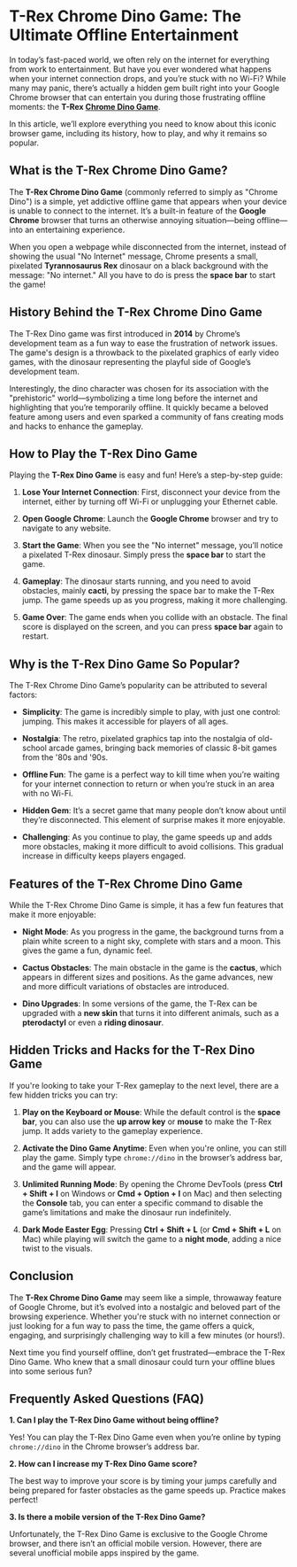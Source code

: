 # T-Rex Chrome Dino Game: The Ultimate Offline Entertainment

In today’s fast-paced world, we often rely on the internet for everything from work to entertainment. But have you ever wondered what happens when your internet connection drops, and you’re stuck with no Wi-Fi? While many may panic, there’s actually a hidden gem built right into your Google Chrome browser that can entertain you during those frustrating offline moments: the **T-Rex <a href="https://chromedino.app/">Chrome Dino Game</a>**.

In this article, we’ll explore everything you need to know about this iconic browser game, including its history, how to play, and why it remains so popular.

## What is the T-Rex Chrome Dino Game?

The **T-Rex Chrome Dino Game** (commonly referred to simply as "Chrome Dino") is a simple, yet addictive offline game that appears when your device is unable to connect to the internet. It’s a built-in feature of the **Google Chrome** browser that turns an otherwise annoying situation—being offline—into an entertaining experience.

When you open a webpage while disconnected from the internet, instead of showing the usual "No Internet" message, Chrome presents a small, pixelated **Tyrannosaurus Rex** dinosaur on a black background with the message: "No internet." All you have to do is press the **space bar** to start the game!

## History Behind the T-Rex Chrome Dino Game

The T-Rex Dino game was first introduced in **2014** by Chrome’s development team as a fun way to ease the frustration of network issues. The game's design is a throwback to the pixelated graphics of early video games, with the dinosaur representing the playful side of Google’s development team.

Interestingly, the dino character was chosen for its association with the "prehistoric" world—symbolizing a time long before the internet and highlighting that you’re temporarily offline. It quickly became a beloved feature among users and even sparked a community of fans creating mods and hacks to enhance the gameplay.

## How to Play the T-Rex Dino Game

Playing the **T-Rex Dino Game** is easy and fun! Here’s a step-by-step guide:

1. **Lose Your Internet Connection**: First, disconnect your device from the internet, either by turning off Wi-Fi or unplugging your Ethernet cable.

2. **Open Google Chrome**: Launch the **Google Chrome** browser and try to navigate to any website.

3. **Start the Game**: When you see the "No internet" message, you’ll notice a pixelated T-Rex dinosaur. Simply press the **space bar** to start the game.

4. **Gameplay**: The dinosaur starts running, and you need to avoid obstacles, mainly **cacti**, by pressing the space bar to make the T-Rex jump. The game speeds up as you progress, making it more challenging.

5. **Game Over**: The game ends when you collide with an obstacle. The final score is displayed on the screen, and you can press **space bar** again to restart.

## Why is the T-Rex Dino Game So Popular?

The T-Rex Chrome Dino Game’s popularity can be attributed to several factors:

- **Simplicity**: The game is incredibly simple to play, with just one control: jumping. This makes it accessible for players of all ages.

- **Nostalgia**: The retro, pixelated graphics tap into the nostalgia of old-school arcade games, bringing back memories of classic 8-bit games from the '80s and '90s.

- **Offline Fun**: The game is a perfect way to kill time when you’re waiting for your internet connection to return or when you’re stuck in an area with no Wi-Fi.

- **Hidden Gem**: It’s a secret game that many people don’t know about until they’re disconnected. This element of surprise makes it more enjoyable.

- **Challenging**: As you continue to play, the game speeds up and adds more obstacles, making it more difficult to avoid collisions. This gradual increase in difficulty keeps players engaged.

## Features of the T-Rex Chrome Dino Game

While the T-Rex Chrome Dino Game is simple, it has a few fun features that make it more enjoyable:

- **Night Mode**: As you progress in the game, the background turns from a plain white screen to a night sky, complete with stars and a moon. This gives the game a fun, dynamic feel.

- **Cactus Obstacles**: The main obstacle in the game is the **cactus**, which appears in different sizes and positions. As the game advances, new and more difficult variations of obstacles are introduced.

- **Dino Upgrades**: In some versions of the game, the T-Rex can be upgraded with a **new skin** that turns it into different animals, such as a **pterodactyl** or even a **riding dinosaur**.

## Hidden Tricks and Hacks for the T-Rex Dino Game

If you're looking to take your T-Rex gameplay to the next level, there are a few hidden tricks you can try:

1. **Play on the Keyboard or Mouse**: While the default control is the **space bar**, you can also use the **up arrow key** or **mouse** to make the T-Rex jump. It adds variety to the gameplay experience.

2. **Activate the Dino Game Anytime**: Even when you're online, you can still play the game. Simply type `chrome://dino` in the browser’s address bar, and the game will appear.

3. **Unlimited Running Mode**: By opening the Chrome DevTools (press **Ctrl + Shift + I** on Windows or **Cmd + Option + I** on Mac) and then selecting the **Console** tab, you can enter a specific command to disable the game’s limitations and make the dinosaur run indefinitely.

4. **Dark Mode Easter Egg**: Pressing **Ctrl + Shift + L** (or **Cmd + Shift + L** on Mac) while playing will switch the game to a **night mode**, adding a nice twist to the visuals.

## Conclusion

The **T-Rex Chrome Dino Game** may seem like a simple, throwaway feature of Google Chrome, but it’s evolved into a nostalgic and beloved part of the browsing experience. Whether you're stuck with no internet connection or just looking for a fun way to pass the time, the game offers a quick, engaging, and surprisingly challenging way to kill a few minutes (or hours!).

Next time you find yourself offline, don’t get frustrated—embrace the T-Rex Dino Game. Who knew that a small dinosaur could turn your offline blues into some serious fun?

## Frequently Asked Questions (FAQ)

**1. Can I play the T-Rex Dino Game without being offline?**

Yes! You can play the T-Rex Dino Game even when you’re online by typing `chrome://dino` in the Chrome browser’s address bar.

**2. How can I increase my T-Rex Dino Game score?**

The best way to improve your score is by timing your jumps carefully and being prepared for faster obstacles as the game speeds up. Practice makes perfect!

**3. Is there a mobile version of the T-Rex Dino Game?**

Unfortunately, the T-Rex Dino Game is exclusive to the Google Chrome browser, and there isn’t an official mobile version. However, there are several unofficial mobile apps inspired by the game.
